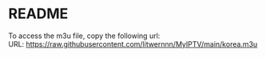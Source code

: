 # README
To access the m3u file, copy the following url: <br />
URL: https://raw.githubusercontent.com/litwernnn/MyIPTV/main/korea.m3u
